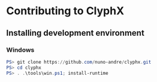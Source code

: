 # Contributing to ClyphX

## Installing development environment

### Windows

```powershell
PS> git clone https://github.com/nuno-andre/clyphx.git
PS> cd clyphx
PS> . .\tools\win.ps1; install-runtime
```